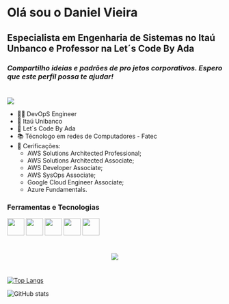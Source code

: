 # Olá sou o **Daniel Vieira**

## Especialista em Engenharia de Sistemas no Itaú Unbanco e Professor na Let´s Code By Ada 


### *Compartilho ideias e padrões de pro jetos corporativos. Espero que este perfil possa te ajudar!*

#

<img src="https://media-exp1.licdn.com/dms/image/C4D16AQGPdY5MREeB5A/profile-displaybackgroundimage-shrink_350_1400/0/1659655863866?e=1673481600&v=beta&t=wjWEYmirxRvqY6MAQun5hSY-KwY8kGGRn1dmZBrY4aI">

- 👨‍💻 DevOpS Engineer
- 🏦 Itaú Unibanco
- 🏫 Let´s Code By Ada
- 📚 Técnologo em redes de Computadores - Fatec
- 📃 Cerificações:
    - AWS Solutions Architected Professional;
    - AWS Solutions Architected Associate;
    - AWS Developer Associate;
    - AWS SysOps Associate;
    - Google Cloud Engineer Associate;
    - Azure Fundamentals.


### Ferramentas e Tecnologias

<img src="https://cdn.jsdelivr.net/gh/devicons/devicon/icons/github/github-original.svg" width="40" height="40"/>
<img src="https://cdn.jsdelivr.net/gh/devicons/devicon/icons/git/git-original.svg" width="40" height="40"/>
<img src="https://cdn.jsdelivr.net/gh/devicons/devicon/icons/java/java-original.svg" width="40" height="40"/>
<img src="https://cdn.jsdelivr.net/gh/devicons/devicon/icons/python/python-original.svg" width="40" height="40"/>
<img src="https://cdn.jsdelivr.net/gh/devicons/devicon/icons/linux/linux-original.svg" width="40" height="40"/>

#
<div align="center"> 
  <a href="https://www.linkedin.com/in/daniel-vieira-9a9680127/" target="_blank"><img src="https://img.shields.io/badge/-LinkedIn-%230077B5?style=for-the-badge&logo=linkedin&logoColor=white" target="_blank"></a> 
</div>

#
[![Top Langs](https://github-readme-stats.vercel.app/api/top-langs/?username=danielgundim)](https://github.com/danielgundim/github-readme-stats)

![GitHub stats](https://github-readme-stats.vercel.app/api?username=danielgundim&show_icons=true)  
